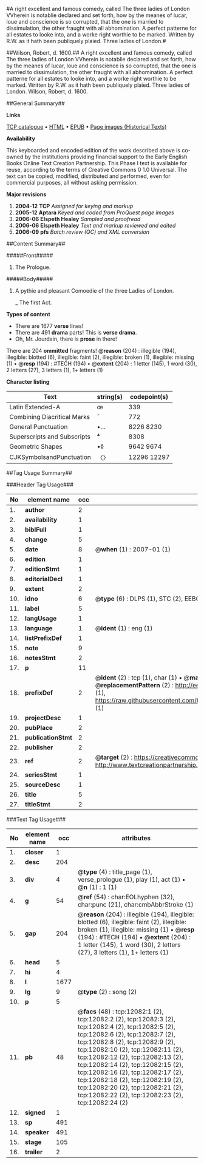#A right excellent and famous comedy, called The three ladies of London VVherein is notablie declared and set forth, how by the meanes of lucar, loue and conscience is so corrupted, that the one is married to dissimulation, the other fraught with all abhomination. A perfect patterne for all estates to looke into, and a worke right worthie to be marked. Written by R.W. as it hath been publiquely plaied. Three ladies of London.#

##Wilson, Robert, d. 1600.##
A right excellent and famous comedy, called The three ladies of London VVherein is notablie declared and set forth, how by the meanes of lucar, loue and conscience is so corrupted, that the one is married to dissimulation, the other fraught with all abhomination. A perfect patterne for all estates to looke into, and a worke right worthie to be marked. Written by R.W. as it hath been publiquely plaied.
Three ladies of London.
Wilson, Robert, d. 1600.

##General Summary##

**Links**

[TCP catalogue](http://www.ota.ox.ac.uk/tcp/)  • 
[HTML](http://tei.it.ox.ac.uk/tcp/Texts-HTML/free/A15/A15519.html)  • 
[EPUB](http://tei.it.ox.ac.uk/tcp/Texts-EPUB/free/A15/A15519.epub) • 
[Page images (Historical Texts)](https://data.historicaltexts.jisc.ac.uk/view?pubId=eebo-99847072e&pageId=eebo-99847072e-12082-1)

**Availability**

This keyboarded and encoded edition of the
	       work described above is co-owned by the institutions
	       providing financial support to the Early English Books
	       Online Text Creation Partnership. This Phase I text is
	       available for reuse, according to the terms of Creative
	       Commons 0 1.0 Universal. The text can be copied,
	       modified, distributed and performed, even for
	       commercial purposes, all without asking permission.

**Major revisions**

1. __2004-12__ __TCP__ *Assigned for keying and markup*
1. __2005-12__ __Aptara__ *Keyed and coded from ProQuest page images*
1. __2006-06__ __Elspeth Healey__ *Sampled and proofread*
1. __2006-06__ __Elspeth Healey__ *Text and markup reviewed and edited*
1. __2006-09__ __pfs__ *Batch review (QC) and XML conversion*

##Content Summary##

#####Front#####

1. The Prologue.

#####Body#####

1. A pythie and pleasant Comoedie
of the three Ladies of London.

    _ The first Act.

**Types of content**

  * There are 1677 **verse** lines!
  * There are 491 **drama** parts! This is **verse drama**.
  * Oh, Mr. Jourdain, there is **prose** in there!

There are 204 **ommitted** fragments! 
 @__reason__ (204) : illegible (194), illegible: blotted (6), illegible: faint (2), illegible: broken (1), illegible: missing (1)  •  @__resp__ (194) : #TECH (194)  •  @__extent__ (204) : 1 letter (145), 1 word (30), 2 letters (27), 3 letters (1), 1+ letters (1)

**Character listing**


|Text|string(s)|codepoint(s)|
|---|---|---|
|Latin Extended-A|œ|339|
|Combining             Diacritical Marks|̄|772|
|General Punctuation|•…|8226 8230|
|Superscripts             and Subscripts|⁴|8308|
|Geometric Shapes|▪◊|9642 9674|
|CJKSymbolsandPunctuation|〈〉|12296 12297|

##Tag Usage Summary##

###Header Tag Usage###

|No|element name|occ|attributes|
|---|---|---|---|
|1.|__author__|2||
|2.|__availability__|1||
|3.|__biblFull__|1||
|4.|__change__|5||
|5.|__date__|8| @__when__ (1) : 2007-01 (1)|
|6.|__edition__|1||
|7.|__editionStmt__|1||
|8.|__editorialDecl__|1||
|9.|__extent__|2||
|10.|__idno__|6| @__type__ (6) : DLPS (1), STC (2), EEBO-CITATION (1), PROQUEST (1), VID (1)|
|11.|__label__|5||
|12.|__langUsage__|1||
|13.|__language__|1| @__ident__ (1) : eng (1)|
|14.|__listPrefixDef__|1||
|15.|__note__|9||
|16.|__notesStmt__|2||
|17.|__p__|11||
|18.|__prefixDef__|2| @__ident__ (2) : tcp (1), char (1)  •  @__matchPattern__ (2) : ([0-9\-]+):([0-9IVX]+) (1), (.+) (1)  •  @__replacementPattern__ (2) : http://eebo.chadwyck.com/downloadtiff?vid=$1&page=$2 (1), https://raw.githubusercontent.com/textcreationpartnership/Texts/master/tcpchars.xml#$1 (1)|
|19.|__projectDesc__|1||
|20.|__pubPlace__|2||
|21.|__publicationStmt__|2||
|22.|__publisher__|2||
|23.|__ref__|2| @__target__ (2) : https://creativecommons.org/publicdomain/zero/1.0/ (1), http://www.textcreationpartnership.org/docs/. (1)|
|24.|__seriesStmt__|1||
|25.|__sourceDesc__|1||
|26.|__title__|5||
|27.|__titleStmt__|2||


###Text Tag Usage###

|No|element name|occ|attributes|
|---|---|---|---|
|1.|__closer__|1||
|2.|__desc__|204||
|3.|__div__|4| @__type__ (4) : title_page (1), verse_prologue (1), play (1), act (1)  •  @__n__ (1) : 1 (1)|
|4.|__g__|54| @__ref__ (54) : char:EOLhyphen (32), char:punc (21), char:cmbAbbrStroke (1)|
|5.|__gap__|204| @__reason__ (204) : illegible (194), illegible: blotted (6), illegible: faint (2), illegible: broken (1), illegible: missing (1)  •  @__resp__ (194) : #TECH (194)  •  @__extent__ (204) : 1 letter (145), 1 word (30), 2 letters (27), 3 letters (1), 1+ letters (1)|
|6.|__head__|5||
|7.|__hi__|4||
|8.|__l__|1677||
|9.|__lg__|9| @__type__ (2) : song (2)|
|10.|__p__|5||
|11.|__pb__|48| @__facs__ (48) : tcp:12082:1 (2), tcp:12082:2 (2), tcp:12082:3 (2), tcp:12082:4 (2), tcp:12082:5 (2), tcp:12082:6 (2), tcp:12082:7 (2), tcp:12082:8 (2), tcp:12082:9 (2), tcp:12082:10 (2), tcp:12082:11 (2), tcp:12082:12 (2), tcp:12082:13 (2), tcp:12082:14 (2), tcp:12082:15 (2), tcp:12082:16 (2), tcp:12082:17 (2), tcp:12082:18 (2), tcp:12082:19 (2), tcp:12082:20 (2), tcp:12082:21 (2), tcp:12082:22 (2), tcp:12082:23 (2), tcp:12082:24 (2)|
|12.|__signed__|1||
|13.|__sp__|491||
|14.|__speaker__|491||
|15.|__stage__|105||
|16.|__trailer__|2||
